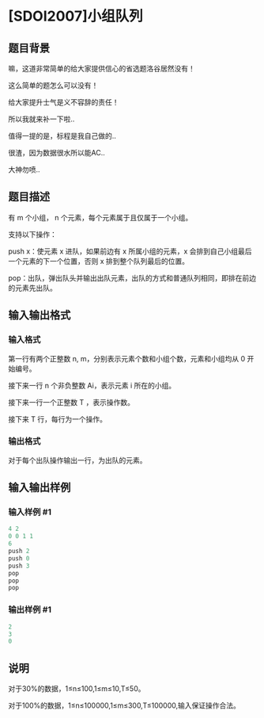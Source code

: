 # [SDOI2007]小组队列

## 题目背景

嘛，这道非常简单的给大家提供信心的省选题洛谷居然没有！

这么简单的题怎么可以没有！

给大家提升士气是义不容辞的责任！

所以我就来补一下啦..

值得一提的是，标程是我自己做的..

很渣，因为数据很水所以能AC..

大神勿喷..

## 题目描述

有 m 个小组， n 个元素，每个元素属于且仅属于一个小组。

支持以下操作：

push x：使元素 x 进队，如果前边有 x 所属小组的元素，x 会排到自己小组最后一个元素的下一个位置，否则 x 排到整个队列最后的位置。

pop：出队，弹出队头并输出出队元素，出队的方式和普通队列相同，即排在前边的元素先出队。

## 输入输出格式

### 输入格式

第一行有两个正整数 n, m，分别表示元素个数和小组个数，元素和小组均从 0 开始编号。

接下来一行 n 个非负整数 Ai，表示元素 i 所在的小组。

接下来一行一个正整数 T ，表示操作数。

接下来 T 行，每行为一个操作。

### 输出格式

对于每个出队操作输出一行，为出队的元素。

## 输入输出样例

### 输入样例 #1

```cpp
4 2
0 0 1 1
6
push 2
push 0
push 3
pop
pop
pop
```


### 输出样例 #1

```cpp
2
3
0
```


## 说明

对于30%的数据，1≤n≤100,1≤m≤10,T≤50。

对于100%的数据，1≤n≤100000,1≤m≤300,T≤100000,输入保证操作合法。

